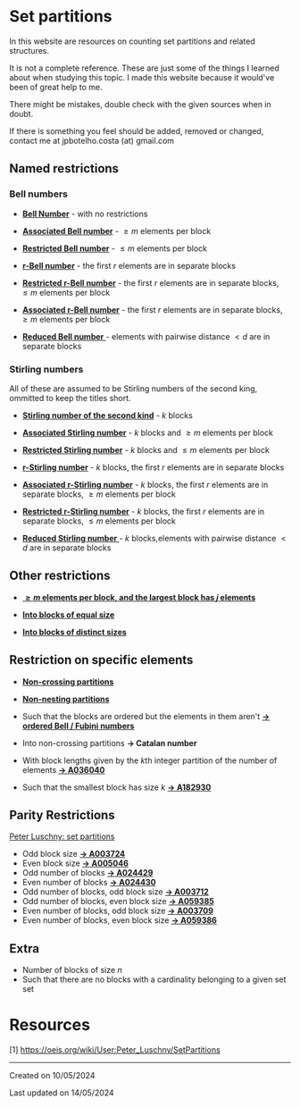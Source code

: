 <!-- title: Set Partitions -->

# Set partitions

In this website are resources on counting set partitions and related structures.

It is not a complete reference. These are just some of the things I learned about when studying this topic. I made this website because it would've been of great help to me. 

There might be mistakes, double check with the given sources when in doubt.

 If there is something you feel should be added, removed or changed, contact me at jpbotelho.costa (at) gmail.com

## Named restrictions

### Bell numbers

- [**Bell Number**](bellNumbers.md) - with no restrictions 

- [**Associated Bell number**](associatedBell.md) - $\geq m$ elements per block
  
- [**Restricted Bell number**](restrictedBell.md) - $\leq m$ elements per block


- [**r-Bell number**](r-bell.md) - the first $r$ elements are in separate blocks 

- [**Restricted r-Bell number**](#) - the first $r$ elements are in separate blocks, $\leq m$ elements per block

- [**Associated r-Bell number**](#) - the first $r$ elements are in separate blocks, $\geq m$ elements per block
  

- [**Reduced Bell number** ](reducedBell.md) - elements with pairwise distance $<d$ are in separate blocks 

### Stirling numbers
All of these are assumed to be Stirling numbers of the second king, ommitted to keep the titles short.

- [**Stirling number of the second kind**](stirlingNumbers.md) - $k$ blocks
 
- [**Associated Stirling number**](associatedStirling.md) - $k$ blocks and $\geq m$ elements per block
- [**Restricted Stirling number**](restrictedStirling.md) - $k$ blocks and $\leq m$ elements per block
- [**r-Stirling number**](r-restrictedStirling.md) - $k$ blocks, the first $r$ elements are in separate blocks
- [**Associated r-Stirling number**](#) - $k$ blocks, the first $r$ elements are in separate blocks, $\geq m$ elements per block
- [**Restricted r-Stirling number**]() - $k$ blocks, the first $r$ elements are in separate blocks, $\leq m$ elements per block
- [**Reduced Stirling number** ](reducedStirling.md) - $k$ blocks,elements with pairwise distance $< d$ are in separate blocks 

## Other restrictions

- [**$\geq m$ elements per block, and the largest block has $j$ elements**](https://math.stackexchange.com/questions/1078391/counting-set-partitions-with-constraints)

- [**Into blocks of equal size**](equalBlockSizes.md)

- [**Into blocks of distinct sizes**](distinctBlockSizes.md)
## Restriction on specific elements 

- [**Non-crossing partitions**](#)
- [**Non-nesting partitions**](#)




- Such that the blocks are ordered but the elements in them aren't [**-> ordered Bell / Fubini numbers**](https://en.wikipedia.org/wiki/Ordered_Bell_number)

- Into non-crossing partitions **-> Catalan number**

- With block lengths given by the $k$th integer partition of the number of elements [**-> A036040**](https://oeis.org/A036040)


- Such that the smallest block has size $k$ [**-> A182930**](https://oeis.org/A182930)



## Parity Restrictions
[Peter Luschny: set partitions](https://oeis.org/wiki/User:Peter_Luschny/SetPartitions)
- Odd block size [**-> A003724**](https://oeis.org/A003724)
- Even block size [**-> A005046**](https://oeis.org/A005046)
- Odd number of blocks [**-> A024429**](https://oeis.org/A024429)
- Even number of blocks [**-> A024430**](https://oeis.org/A024430)
- Odd number of blocks, odd block size [**-> A003712**](https://oeis.org/A003712)
- Odd number of blocks, even block size [**-> A059385**](https://oeis.org/A059385)
- Even number of blocks, odd block size [**-> A003709**](https://oeis.org/A003709)
- Even number of blocks, even block size [**-> A059386**](https://oeis.org/A059386)




## Extra
- Number of blocks of size $n$
- Such that there are no blocks with a cardinality belonging to a given set set
# Resources
[1] https://oeis.org/wiki/User:Peter_Luschny/SetPartitions


______

Created on 10/05/2024

Last updated on 14/05/2024